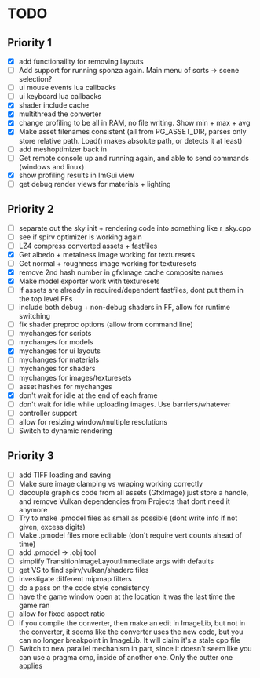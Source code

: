 # TODO

## Priority 1
- [x] add functionaility for removing layouts
- [ ] Add support for running sponza again. Main menu of sorts -> scene selection?
- [ ] ui mouse events lua callbacks
- [ ] ui keyboard lua callbacks
- [x] shader include cache
- [x] multithread the converter
- [x] change profiling to be all in RAM, no file writing. Show min + max + avg
- [x] Make asset filenames consistent (all from PG_ASSET_DIR, parses only store relative path. Load() makes absolute path, or detects it at least)
- [ ] add meshoptimizer back in
- [ ] Get remote console up and running again, and able to send commands (windows and linux)
- [x] show profiling results in ImGui view
- [ ] get debug render views for materials + lighting

## Priority 2
- [ ] separate out the sky init + rendering code into something like r_sky.cpp
- [ ] see if spirv optimizer is working again
- [ ] LZ4 compress converted assets + fastfiles
- [x] Get albedo + metalness image working for texturesets
- [ ] Get normal + roughness image working for texturesets
- [x] remove 2nd hash number in gfxImage cache composite names
- [x] Make model exporter work with texturesets
- [ ] If assets are already in required/dependent fastfiles, dont put them in the top level FFs
- [ ] include both debug + non-debug shaders in FF, allow for runtime switching
- [ ] fix shader preproc options (allow from command line)
- [ ] mychanges for scripts
- [ ] mychanges for models
- [x] mychanges for ui layouts
- [ ] mychanges for materials 
- [ ] mychanges for shaders 
- [ ] mychanges for images/texturesets
- [ ] asset hashes for mychanges
- [x] don't wait for idle at the end of each frame
- [ ] don't wait for idle while uploading images. Use barriers/whatever
- [ ] controller support
- [ ] allow for resizing window/multiple resolutions
- [ ] Switch to dynamic rendering

## Priority 3
- [ ] add TIFF loading and saving
- [ ] Make sure image clamping vs wraping working correctly
- [ ] decouple graphics code from all assets (GfxImage) just store a handle, and remove Vulkan dependencies from Projects that dont need it anymore
- [ ] Try to make .pmodel files as small as possible (dont write info if not given, excess digits)
- [ ] Make .pmodel files more editable (don't require vert counts ahead of time)
- [ ] add .pmodel -> .obj tool
- [ ] simplify TransitionImageLayoutImmediate args with defaults
- [ ] get VS to find spirv/vulkan/shaderc files
- [ ] investigate different mipmap filters
- [ ] do a pass on the code style consistency
- [ ] have the game window open at the location it was the last time the game ran
- [ ] allow for fixed aspect ratio
- [ ] if you compile the converter, then make an edit in ImageLib, but not in the converter, it seems like the converter uses the new code, but you can no longer breakpoint in ImageLib. It will claim it's a stale cpp file
- [ ] Switch to new parallel mechanism in part, since it doesn't seem like you can use a pragma omp, inside of another one. Only the outter one applies